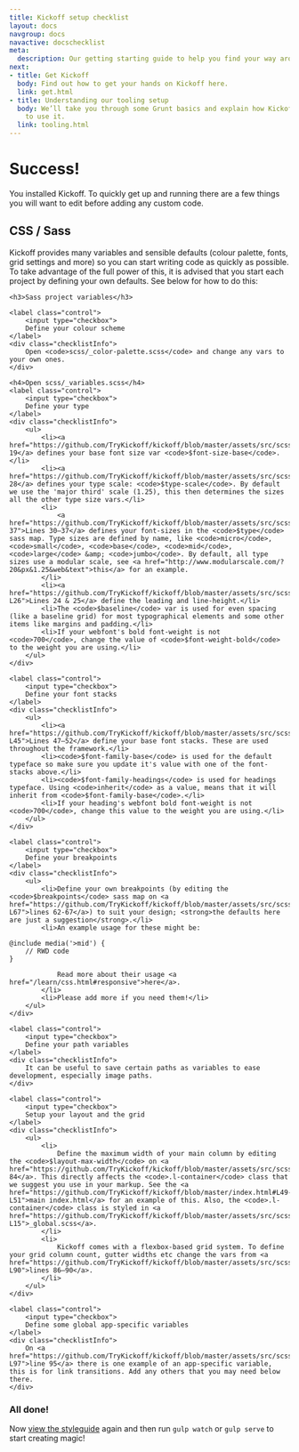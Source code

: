 ```yaml
---
title: Kickoff setup checklist
layout: docs
navgroup: docs
navactive: docschecklist
meta:
  description: Our getting starting guide to help you find your way around the framework.
next:
- title: Get Kickoff
  body: Find out how to get your hands on Kickoff here.
  link: get.html
- title: Understanding our tooling setup
  body: We’ll take you through some Grunt basics and explain how Kickoff is configured
    to use it.
  link: tooling.html
---
```


# Success!
You installed Kickoff. To quickly get up and running there are a few things you will want to edit before adding any custom code.

<a name="checklist"></a>

<h2 class="interfaceType">CSS / Sass</h2>
<p class="interfaceType">Kickoff provides many variables and sensible defaults (colour palette, fonts, grid settings and more) so you can start writing code as quickly as possible. To take advantage of the full power of this, it is advised that you start each project by defining your own defaults. See below for how to do this:</p>
<div class="well interfaceType">

	<h3>Sass project variables</h3>

	<label class="control">
		<input type="checkbox">
		Define your colour scheme
	</label>
	<div class="checklistInfo">
		Open <code>scss/_color-palette.scss</code> and change any vars to your own ones.
	</div>

	<h4>Open scss/_variables.scss</h4>
	<label class="control">
		<input type="checkbox">
		Define your type
	</label>
	<div class="checklistInfo">
		<ul>
			<li><a href="https://github.com/TryKickoff/kickoff/blob/master/assets/src/scss/_variables.scss#L19">Line 19</a> defines your base font size var <code>$font-size-base</code>.</li>
			<li><a href="https://github.com/TryKickoff/kickoff/blob/master/assets/src/scss/_variables.scss#L28">Line 28</a> defines your type scale: <code>$type-scale</code>. By default we use the 'major third' scale (1.25), this then determines the sizes all the other type size vars.</li>
			<li>
				<a href="https://github.com/TryKickoff/kickoff/blob/master/assets/src/scss/_variables.scss#L30-37">Lines 30—37</a> defines your font-sizes in the <code>$type</code> sass map. Type sizes are defined by name, like <code>micro</code>, <code>small</code>, <code>base</code>, <code>mid</code>, <code>large</code> &amp; <code>jumbo</code>. By default, all type sizes use a modular scale, see <a href="http://www.modularscale.com/?20&px&1.25&web&text">this</a> for an example.
			</li>
			<li><a href="https://github.com/TryKickoff/kickoff/blob/master/assets/src/scss/_variables.scss#L24-L26">Lines 24 & 25</a> define the leading and line-height.</li>
			<li>The <code>$baseline</code> var is used for even spacing (like a baseline grid) for most typographical elements and some other items like margins and padding.</li>
			<li>If your webfont's bold font-weight is not <code>700</code>, change the value of <code>$font-weight-bold</code> to the weight you are using.</li>
		</ul>
	</div>

	<label class="control">
		<input type="checkbox">
		Define your font stacks
	</label>
	<div class="checklistInfo">
		<ul>
			<li><a href="https://github.com/TryKickoff/kickoff/blob/master/assets/src/scss/_variables.scss#L43-L45">Lines 47—52</a> define your base font stacks. These are used throughout the framework.</li>
			<li><code>$font-family-base</code> is used for the default typeface so make sure you update it's value with one of the font-stacks above.</li>
			<li><code>$font-family-headings</code> is used for headings typeface. Using <code>inherit</code> as a value, means that it will inherit from <code>$font-family-base</code>.</li>
			<li>If your heading's webfont bold font-weight is not <code>700</code>, change this value to the weight you are using.</li>
		</ul>
	</div>

	<label class="control">
		<input type="checkbox">
		Define your breakpoints
	</label>
	<div class="checklistInfo">
		<ul>
			<li>Define your own breakpoints (by editing the <code>$breakpoints</code> sass map on <a href="https://github.com/TryKickoff/kickoff/blob/master/assets/src/scss/_variables.scss#L62-L67">lines 62-67</a>) to suit your design; <strong>the defaults here are just a suggestion</strong>.</li>
			<li>An example usage for these might be:
<pre class="l-mb0"><code>@include media('>mid') {
	// RWD code
}</code></pre>
				Read more about their usage <a href="/learn/css.html#responsive">here</a>.
			</li>
			<li>Please add more if you need them!</li>
		</ul>
	</div>

	<label class="control">
		<input type="checkbox">
		Define your path variables
	</label>
	<div class="checklistInfo">
		It can be useful to save certain paths as variables to ease development, especially image paths.
	</div>

	<label class="control">
		<input type="checkbox">
		Setup your layout and the grid
	</label>
	<div class="checklistInfo">
		<ul>
			<li>
				Define the maximum width of your main column by editing the <code>$layout-max-width</code> on <a href="https://github.com/TryKickoff/kickoff/blob/master/assets/src/scss/_variables.scss#L84">line 84</a>. This directly affects the <code>.l-container</code> class that we suggest you use in your markup. See the <a href="https://github.com/TryKickoff/kickoff/blob/master/index.html#L49-L51">main index.html</a> for an example of this. Also, the <code>.l-container</code> class is styled in <a href="https://github.com/TryKickoff/kickoff/blob/master/assets/src/scss/_global.scss#L11-L15">_global.scss</a>.
			</li>
			<li>
				Kickoff comes with a flexbox-based grid system. To define your grid column count, gutter widths etc change the vars from <a href="https://github.com/TryKickoff/kickoff/blob/master/assets/src/scss/_variables.scss#L86-L90">lines 86—90</a>.
			</li>
		</ul>
	</div>

	<label class="control">
		<input type="checkbox">
		Define some global app-specific variables
	</label>
	<div class="checklistInfo">
		On <a href="https://github.com/TryKickoff/kickoff/blob/master/assets/src/scss/_variables.scss#L95-L97">line 95</a> there is one example of an app-specific variable, this is for link transitions. Add any others that you may need below there.
	</div>
</div>

<h3 class="interfaceType">All done!</h3>
<p class="interfaceType">Now <a href="/styleguide.html">view the styleguide</a> again and then run <code>gulp watch</code> or <code>gulp serve</code> to start creating magic!</p>
